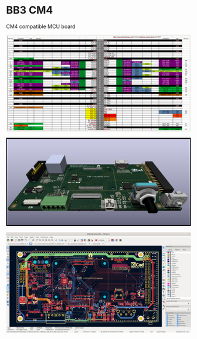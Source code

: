 # BB3 CM4

 CM4 compatible MCU board 

![STM32_MCU_Pinout](/EEZ_DIB_MCU_r3B4/pic/STM32_Pinout.png)

![CM4_MCU](/EEZ_DIB_MCU_r3B4/pic/EEZ_DIB_MCU_r3B4.png)

![CM4_MCU](/EEZ_DIB_MCU_r3B4/pic/EEZ_DIB_MCU_r3B4_2D.png)